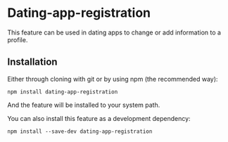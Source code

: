 # Dating-app-registration
This feature can be used in dating apps to change or add information to a profile.

## Installation
Either through cloning with git or by using npm (the recommended way):

`npm install dating-app-registration`

And the feature will be installed to your system path.

You can also install this feature as a development dependency:

`npm install --save-dev dating-app-registration`